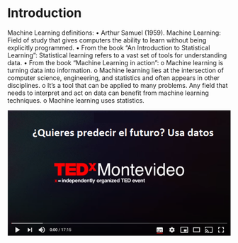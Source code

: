# Introduction

Machine Learning definitions:
• Arthur Samuel (1959). Machine Learning: Field of study that gives computers the ability to learn without being explicitly programmed.
• From the book “An Introduction to Statistical Learning”: Statistical learning refers to a vast set of tools for understanding data.
• From the book “Machine Learning in action”:
o Machine learning is turning data into information.
o Machine learning lies at the intersection of computer science, engineering, and statistics and often appears in other disciplines.
o It’s a tool that can be applied to many problems. Any field that needs to interpret and act on data can benefit from machine learning techniques.
o Machine learning uses statistics.


[![Watch the video](images/1_video.png)](https://youtu.be/1iqh1B1OZAg) 

